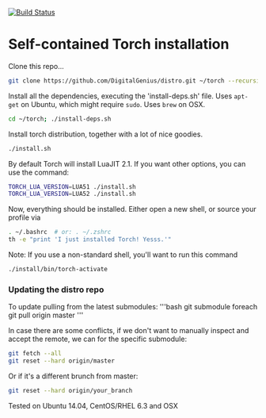[![Build Status](https://travis-ci.org/torch/distro.svg?branch=master)](https://travis-ci.org/torch/distro)

Self-contained Torch installation
============

Clone this repo...
```sh
git clone https://github.com/DigitalGenius/distro.git ~/torch --recursive
```

Install all the dependencies, executing the 'install-deps.sh' file.
Uses `apt-get` on Ubuntu, which might require `sudo`. Uses `brew` on OSX.
```sh
cd ~/torch; ./install-deps.sh
```

Install torch distribution, together with a lot of nice goodies.
```sh
./install.sh
```

By default Torch will install LuaJIT 2.1. If you want other options, you can use the command:
```sh
TORCH_LUA_VERSION=LUA51 ./install.sh
TORCH_LUA_VERSION=LUA52 ./install.sh
```

Now, everything should be installed. Either open a new shell, or source your profile via
```sh
. ~/.bashrc  # or: . ~/.zshrc
th -e "print 'I just installed Torch! Yesss.'"
```

Note: If you use a non-standard shell, you'll want to run this command
```sh
./install/bin/torch-activate
```

### Updating the distro repo
To update pulling from the latest submodules:
'''bash
git submodule foreach git pull origin master
'''

In case there are some conflicts, if we don't want to manually inspect and accept the remote, 
we can for the specific submodule:
```bash
git fetch --all
git reset --hard origin/master
```
Or if it's a different brunch from master:
```bash
git reset --hard origin/your_branch
```


Tested on Ubuntu 14.04, CentOS/RHEL 6.3 and OSX
